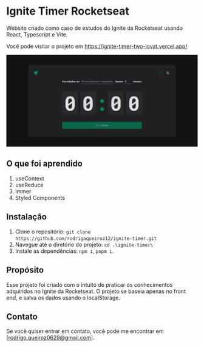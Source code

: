# Ignite Timer Rocketseat

Website criado como caso de estudos do Ignite da Rocketseat usando React, Typescript e Vite.

Você pode visitar o projeto em https://ignite-timer-two-lovat.vercel.app/

![Texto Alternativo](./project.png)

## O que foi aprendido

1. useContext
2. useReduce
3. immer
4. Styled Components

## Instalação

1. Clone o repositório: `git clone https://github.com/rodrigoqueiroz12/ignite-timer.git`
2. Navegue até o diretório do projeto: `cd .\ignite-timer\`
3. Instale as dependências: `npm i`, `pnpm i`.

## Propósito

Esse projeto foi criado com o intuito de praticar os conhecimentos adquiridos no Ignite da Rocketseat. O projeto se baseia apenas no front end, e salva os dados usando o localStorage.

## Contato

Se você quiser entrar em contato, você pode me encontrar em [rodrigo.queiroz0629@gmail.com].
